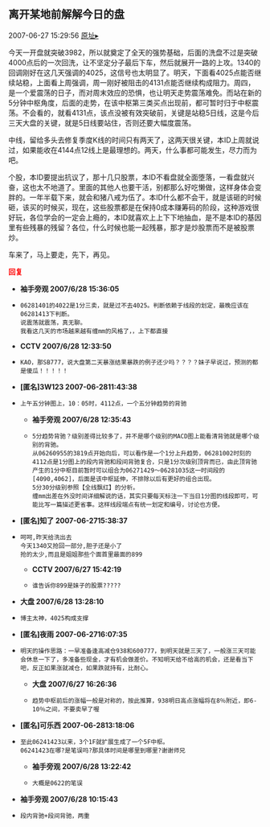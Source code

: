 ## 离开某地前解解今日的盘
2007-06-27 15:29:56
[原址▸](http://www.fxgan.com/chan_time/2007_01_06/553.htm)



 今天一开盘就突破3982，所以就奠定了全天的强势基础，后面的洗盘不过是突破4000点后的一次回洗，让不坚定分子最后下车，然后就展开一路的上攻。1340的回调刚好在这几天强调的4025，这信号也太明显了。明天，下面看4025点能否继续站稳，上面看上周强调，周一刚好被阻击的4131点能否继续构成阻力。周四，是一个爱震荡的日子，而对周末效应的恐惧，也让明天走势震荡难免。而站在新的5分钟中枢角度，后面的走势，在该中枢第三类买点出现前，都可暂时归于中枢震荡。不会看的，就看4131点，该点没被有效突破前，关键是站稳5日线，这是今后三天大盘的关键，就是5日线要站住，否则还要大幅度震荡。


 


 中线，留给多头去修复季度K线的时间只有两天了，这两天很关键，本ID上周就说过，如果能收在4144点12线上是最理想的。两天，什么事都可能发生，尽力而为吧。


 


 个股，本ID要提出抗议了，那十几只股票，本ID不看盘就全面堕落，一看盘就兴奋，这也太不地道了。里面的其他人也要干活，别都那么好吃懒做，这样身体会变胖的。一年半载下来，就会和猪八戒为伍了。本ID什么都不会干，就是该砸的时候砸，该买的时候买，现在，这些股票都是在保持0成本赚筹码的阶段，这种游戏很好玩，各位学会的一定会上瘾的，本ID就喜欢上上下下地抽血，是不是本ID的基因里有些残暴的残留？各位，什么时候也能一起残暴，那才是炒股票而不是被股票炒。


 


 车来了，马上要走，先下，再见。


 


 





<font color='red'>**回复**</font>


- **袖手旁观 2007/6/28 15:36:05**
- ```
  06281401的4022是1分三卖，就是过不去4025。判断依赖于线段的划定，最晚应该在06281413下判断。
  说震荡就震荡，真无聊。
  我看这几天的市场越来越有缠mm的风格了，，上下都直接
  ```
- **CCTV 2007/6/28 12:33:50**
- ```
  KAO，那SB777，说大盘第二天暴涨结果暴跌的例子还少吗？？？？妹子早说过，预测的都是傻瓜！！！！！
  ```
- **[匿名]3W123 2007-06-2811:43:38**
- ```
  上午五分钟图上，10：05时，4112点，一个五分钟趋势的背驰
  ```
   - **袖手旁观 2007/6/28 12:35:43**
   - ```
     5分趋势背驰？级别差得比较多了，并不是哪个级别的MACD图上能看清背驰就是哪个级别的背驰。
     从06260955的3819点开始向后，可以看作是一个1分上升趋势，06281002时刻的4112点是1分图上的段内背驰和段间背驰复合，只是1分次级别顶背而已，由此顶背驰产生的1分中枢目前暂时可以组合为06271429～06281035这一时间段的[4090,4062]，后面是该中枢延伸，不排除以后有更好的组合出现。
     5分30分级别参照【全线飘红】的分析。
     缠mm出差在外没时间详细解说的话，其实只要每天标注一下当日1分图的线段即可，可能比写一篇描述更省事。这样线段端点有统一划定和编号，讨论也方便。
     ```
- **[匿名]知了 2007-06-2715:38:37**
- ```
  呵呵,昨天给洗出去
  今天1340又抢回一部分,胆子还是小了
  抢的太少,而且是姐姐那些个面首里最面的899
  ```
   - **CCTV 2007/6/27 15:42:19**
   - ```
     谁告诉你899是妹子的股票?????
     ```
- **大盘 2007/6/28 13:28:10**
- ```
  博主太神，4025构成支撑
  ```
- **[匿名]夜雨 2007-06-2716:07:35**
- ```
  明天的操作思路：一早准备逢高减仓938和600777，到明天就是三天了，一般涨三天可能会休息一下了，多准备些现金，才有机会做差价。不知明天给不给高的机会，还是看当下吧，反正如果涨就减仓，如果跌就持有，比耐心。
  ```
   - **大盘 2007/6/27 16:26:36**
   - ```
     趋势中枢前后的涨幅一般是对称的，按此推算，938明日高点涨幅将在8％附近，即6-10％之间，不要卖早了喔
     ```
- **[匿名]可乐西 2007-06-2813:18:06**
- ```
  至此06241423以来，3个1F就扩展生成了一个5F中枢。
  06241423在哪?是笔误吗?那具体时间是哪里到哪里?谢谢师兄
  ```
   - **袖手旁观 2007/6/28 13:22:42**
   - ```
     大概是0622的笔误
     ```
- **袖手旁观 2007/6/28 10:15:43**
- ```
  段内背驰+段间背驰，两重
  ```

